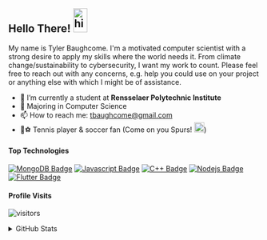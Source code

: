 ## Hello There! <img src="https://user-images.githubusercontent.com/1303154/88677602-1635ba80-d120-11ea-84d8-d263ba5fc3c0.gif" width="28px" height = "48px" alt="hi">
My name is Tyler Baughcome. I'm a motivated computer scientist with a strong desire to apply my skills where the world needs it. From climate change/sustainability to cybersecurity, I want my work to count. Please feel free to reach out with any concerns, e.g. help you could use on your project or anything else with which I might be of assistance.

- 🔭 I’m currently a student at **Rensselaer Polytechnic Institute**
- 🤔 Majoring in Computer Science
- 📫 How to reach me: tbaughcome@gmail.com
- 🎾⚽️ Tennis player & soccer fan (Come on you Spurs! <img src="https://cdn-icons-png.flaticon.com/512/738/738675.png" width = "20px">)

#### Top Technologies

[![MongoDB Badge](https://img.shields.io/badge/-MongoDB-3C873A?style=for-the-badge&labelColor=black&logo=mongodb&logoColor=3C873A)](#) [![Javascript Badge](https://img.shields.io/badge/-Javascript-F0DB4F?style=for-the-badge&labelColor=black&logo=javascript&logoColor=F0DB4F)](#) [![C++ Badge](https://img.shields.io/badge/-C++-ff69bf?style=for-the-badge&labelColor=black&logo=cplusplus&logoColor=ff69bf)](#) [![Nodejs Badge](https://img.shields.io/badge/-Nodejs-3C873A?style=for-the-badge&labelColor=black&logo=node.js&logoColor=3C873A)](#) [![Flutter Badge](https://img.shields.io/badge/-Flutter-blue?style=for-the-badge&labelColor=black&logo=flutter&logoColor=lue)](#)



#### Profile Visits 

![visitors](https://visitor-badge.glitch.me/badge?page_id=TylerBaughcome.Tyler)

<details>
<summary>
  GitHub Stats
</summary>

<br >

#### Github Stats

![TylerBaughcome's github stats](https://github-readme-stats.vercel.app/api?username=TylerBaughcome&count_private=true&theme=tokyonight)

</details>
